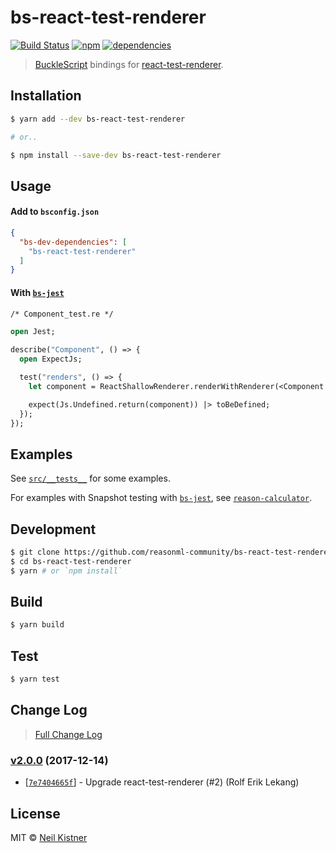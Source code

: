 # bs-react-test-renderer

[![Build Status][actions-image]][actions-url]
[![npm][npm-image]][npm-url]
[![dependencies][deps-image]][deps-url]

> [BuckleScript](//github.com/BuckleScript/bucklescript) bindings for [react-test-renderer](//github.com/facebook/react/tree/master/packages/react-test-renderer).

## Installation

```sh
$ yarn add --dev bs-react-test-renderer

# or..

$ npm install --save-dev bs-react-test-renderer
```

## Usage

#### Add to `bsconfig.json`

```json
{
  "bs-dev-dependencies": [
    "bs-react-test-renderer"
  ]
}
```

#### With [`bs-jest`](//github.com/reasonml-community/bs-jest)

```ocaml
/* Component_test.re */

open Jest;

describe("Component", () => {
  open ExpectJs;

  test("renders", () => {
    let component = ReactShallowRenderer.renderWithRenderer(<Component />);

    expect(Js.Undefined.return(component)) |> toBeDefined;
  });
});
```

## Examples

See [`src/__tests__`](src/__tests__) for some examples.

For examples with Snapshot testing with [`bs-jest`](//github.com/reasonml-community/bs-jest), see [`reason-calculator`](//github.com/wyze/reason-calculator).

## Development

```sh
$ git clone https://github.com/reasonml-community/bs-react-test-renderer.git
$ cd bs-react-test-renderer
$ yarn # or `npm install`
```

## Build

```sh
$ yarn build
```

## Test

```sh
$ yarn test
```

## Change Log

> [Full Change Log](changelog.md)

### [v2.0.0](https://github.com/reasonml-community/bs-react-test-renderer/releases/tag/v2.0.0) (2017-12-14)

* [[`7e7404665f`](https://github.com/reasonml-community/bs-react-test-renderer/commit/7e7404665f)] - Upgrade react-test-renderer (#2) (Rolf Erik Lekang)

## License

MIT © [Neil Kistner](https://neilkistner.com)

[actions-image]: https://img.shields.io/github/workflow/status/reasonml-community/bs-react-test-renderer/CI.svg?style=flat-square
[actions-url]: https://github.com/reasonml-community/bs-react-test-renderer/actions

[npm-image]: https://img.shields.io/npm/v/bs-react-test-renderer.svg?style=flat-square
[npm-url]: https://npm.im/bs-react-test-renderer

[deps-image]: https://img.shields.io/david/reasonml-community/bs-react-test-renderer.svg?style=flat-square
[deps-url]: https://david-dm.org/reasonml-community/bs-react-test-renderer
